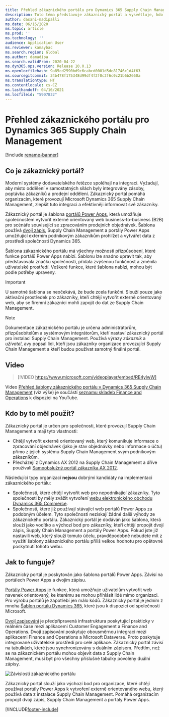 ```yaml
---
title: Přehled zákaznického portálu pro Dynamics 365 Supply Chain Management
description: Toto téma představuje zákaznický portál a vysvětluje, kdo by ho měl používat a jak to funguje.
author: dasani-madipalli
ms.date: 06/16/2020
ms.topic: article
ms.prod: ''
ms.technology: ''
audience: Application User
ms.reviewer: kamaybac
ms.search.region: Global
ms.author: damadipa
ms.search.validFrom: 2020-04-22
ms.dyn365.ops.version: Release 10.0.13
ms.openlocfilehash: 9a85cd2590bd9c6cabcd0001d5de81746c1d4f63
ms.sourcegitcommit: 34b478f175348d99df4f2f0c2f6c0c21b6b2660a
ms.translationtype: HT
ms.contentlocale: cs-CZ
ms.lasthandoff: 04/16/2021
ms.locfileid: "5907832"
---
```

# <a name="customer-portal-for-dynamics-365-supply-chain-management-overview"></a>Přehled zákaznického portálu pro Dynamics 365 Supply Chain Management

[!include [rename-banner](~/includes/cc-data-platform-banner.md)]

## <a name="what-is-the-customer-portal"></a>Co je zákaznický portál?

Moderní systémy dodavatelského řetězce spoléhají na integraci. Vyžadují, aby místo oddělení v samostatných silách byly integrovány zásoby, poptávka zákazníků a prodejní oddělení. Zákaznický portál pomáhá organizacím, které provozují Microsoft Dynamics 365 Supply Chain Management, zlepšit tuto integraci a efektivněji informovat své zákazníky.

Zákaznický portál je šablona [portálů Power Apps](/powerapps/maker/portals/overview), která umožňuje společnostem vytvořit externě orientovaný web business-to-business (B2B) pro scénáře související se zpracováním prodejních objednávek. Šablona používá [dvojí zápis](../../fin-ops-core/dev-itpro/data-entities/dual-write/dual-write-home-page.md), Supply Chain Management a portály Power Apps umožňující externím podnikovým zákazníkům prohlížet a vytvářet data z prostředí společnosti Dynamics 365.

Šablona zákaznického portálu má všechny možnosti přizpůsobení, které funkce portálů Power Apps nabízí. Šablonu lze snadno upravit tak, aby představovala značku společnosti, přidala zvýšenou funkčnost a změnila uživatelské prostředí. Veškeré funkce, které šablona nabízí, mohou být podle potřeby upraveny.

> [!IMPORTANT]
> U samotné šablona se neočekává, že bude zcela funkční. Slouží pouze jako aktivační prostředek pro zákazníky, kteří chtějí vytvořit externě orientovaný web, aby se firemní zákazníci mohli zapojit do dat ze Supply Chain Management.

> [!NOTE]
> Dokumentace zákaznického portálu je určena administrátorům, přizpůsobitelům a systémovým integrátorům, kteří nastaví zákaznický portál pro instalaci Supply Chain Management. Používá výrazy _zákazník_ a _uživatel_, avy popsal lidi, kteří jsou zákazníky organizace provozující Supply Chain Management a kteří budou používat samotný finální portál.

## <a name="video"></a>Video

> [!VIDEO https://www.microsoft.com/videoplayer/embed/RE4ylwW]

Video [Přehled šablony zákaznického portálu v Dynamics 365 Supply Chain Management](https://youtu.be/nPrqoLuHfV8) (viz výše) je součástí [seznamu skladeb Finance and Operations](https://www.youtube.com/playlist?list=PLcakwueIHoT_SYfIaPGoOhloFoCXiUSyW) k dispozici na YouTube.

## <a name="who-should-use-it"></a>Kdo by to měl použít?

Zákaznický portál je určen pro společnosti, které provozují Supply Chain Management a mají tyto vlastnosti:

- Chtějí vytvořit externě orientovaný web, který komunikuje informace o zpracování objednávek (jako je stav objednávky nebo informace o účtu) přímo z jejich systému Supply Chain Management svým podnikovým zákazníkům.
- Přecházejí z Dynamics AX 2012 na Supply Chain Management a dříve používali [Samoobslužný portál zákazníka AX 2012](/dynamicsax-2012/appuser-itpro/about-the-customer-self-service-portal).

Následující typy organizací **nejsou** dobrými kandidáty na implementaci zákaznického portálu:

- Společnosti, které chtějí vytvořit web pro nepodnikající zákazníky. Tyto společnosti by měly zvážit vytvoření [webu elektronického obchodu Dynamics 365 Commerce](../../commerce/create-ecommerce-site.md).
- Společnosti, které již používají stávající web portálů Power Apps za podobným účelem. Tyto společnosti nezískají žádné další výhody ze zákaznického portálu. Zákaznický portál je dodáván jako šablona, která slouží jako vodítko a výchozí bod pro zákazníky, kteří chtějí propojit dvojí zápis, Supply Chain Management a portály Power Apps. Pokud jste již nastavili web, který slouží tomuto účelu, pravděpodobně nebudete mít z využití šablony zákaznického portálu příliš velkou hodnotu pro opětovné poskytnutí tohoto webu.

## <a name="how-does-it-work"></a>Jak to funguje?

Zákaznický portál je poskytován jako šablona portálů Power Apps. Závisí na portálech Power Apps a dvojím zápisu.

[Portály Power Apps](/powerapps/maker/portals/overview) je funkce, která umožňuje uživatelům vytvořit web navenek orientovaný, ke kterému se mohou přihlásit lidé mimo organizaci. Pro výrobu portálů je zapotřebí jen málo kódů. Zákaznický portál je jedním z mnoha [Šablon portálu Dynamics 365](/powerapps/maker/portals/portal-templates#environment-with-model-driven-apps-in-dynamics-365), které jsou k dispozici od společnosti Microsoft.

[Dvojí zapisování](/powerapps/maker/portals/overview) je předpřipravená infrastruktura poskytující prakticky v reálném čase mezi aplikacemi Customer Engagement a Finance and Operations. Dvojí zapisování poskytuje obousměrnou integraci mezi aplikacemi Finance and Operations a Microsoft Dataverse. Proto poskytuje integrované uživatelské prostředí pro celé aplikace. Zákaznický portál závisí na tabulkách, které jsou synchronizovány s duálním zápisem. Předtím, než se na zákaznickém portálu mohou objevit data z Supply Chain Management, musí být pro všechny příslušné tabulky povoleny duální zápisy.

![Závislosti zákaznického portálu](media/customer-portal-elements.png "Závislosti zákaznického portálu")

Zákaznický portál slouží jako výchozí bod pro organizace, které chtějí používat portály Power Apps k vytvoření externě orientovaného webu, který používá data z instalace Supply Chain Management. Pomáhá organizacím propojit dvojí zápis, Supply Chain Management a portály Power Apps.


[!INCLUDE[footer-include](../../includes/footer-banner.md)]